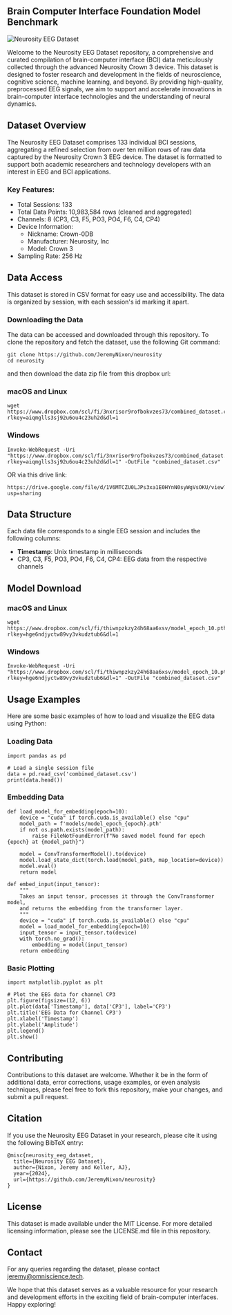 <p align="center">
  <h2><strong>Brain Computer Interface Foundation Model Benchmark</strong></h2>
</p>

![Neurosity EEG Dataset](https://i.imgur.com/CUZb72p.png)

Welcome to the Neurosity EEG Dataset repository, a comprehensive and curated compilation of brain-computer interface (BCI) data meticulously collected through the advanced Neurosity Crown 3 device. This dataset is designed to foster research and development in the fields of neuroscience, cognitive science, machine learning, and beyond. By providing high-quality, preprocessed EEG signals, we aim to support and accelerate innovations in brain-computer interface technologies and the understanding of neural dynamics.

## Dataset Overview
The Neurosity EEG Dataset comprises 133 individual BCI sessions, aggregating a refined selection from over ten million rows of raw data captured by the Neurosity Crown 3 EEG device. The dataset is formatted to support both academic researchers and technology developers with an interest in EEG and BCI applications.

### Key Features:
- Total Sessions: 133
- Total Data Points: 10,983,584 rows (cleaned and aggregated)
- Channels: 8 (CP3, C3, F5, PO3, PO4, F6, C4, CP4)
- Device Information:
    - Nickname: Crown-0DB
    - Manufacturer: Neurosity, Inc
    - Model: Crown 3
- Sampling Rate: 256 Hz

## Data Access
This dataset is stored in CSV format for easy use and accessibility. The data is organized by session, with each session's id marking it apart.

### Downloading the Data
The data can be accessed and downloaded through this repository. To clone the repository and fetch the dataset, use the following Git command:

```
git clone https://github.com/JeremyNixon/neurosity
cd neurosity
```
and then download the data zip file from this dropbox url:

### macOS and Linux
```
wget https://www.dropbox.com/scl/fi/3nxrisor9rofbokvzes73/combined_dataset.csv?rlkey=aiqmglls3sj92u6ou4c23uh2d&dl=1
```

### Windows
```
Invoke-WebRequest -Uri "https://www.dropbox.com/scl/fi/3nxrisor9rofbokvzes73/combined_dataset.csv?rlkey=aiqmglls3sj92u6ou4c23uh2d&dl=1" -OutFile "combined_dataset.csv"
```

OR via this drive link:
```
https://drive.google.com/file/d/1V6MTCZU0LJPs3xa1E0HYnN0syWgVsOKU/view?usp=sharing
```

## Data Structure
Each data file corresponds to a single EEG session and includes the following columns:

- <b>Timestamp</b>: Unix timestamp in milliseconds
- CP3, C3, F5, PO3, PO4, F6, C4, CP4: EEG data from the respective channels

## Model Download

### macOS and Linux
```
wget https://www.dropbox.com/scl/fi/thiwnpzkzy24h68aa6xsv/model_epoch_10.pth?rlkey=hge6ndjyctw89vy3vkudztub6&dl=1
```

### Windows
```
Invoke-WebRequest -Uri "https://www.dropbox.com/scl/fi/thiwnpzkzy24h68aa6xsv/model_epoch_10.pth?rlkey=hge6ndjyctw89vy3vkudztub6&dl=1" -OutFile "combined_dataset.csv"
```

## Usage Examples
Here are some basic examples of how to load and visualize the EEG data using Python:

### Loading Data
```
import pandas as pd

# Load a single session file
data = pd.read_csv('combined_dataset.csv')
print(data.head())
```

### Embedding Data
```
def load_model_for_embedding(epoch=10):
    device = "cuda" if torch.cuda.is_available() else "cpu"
    model_path = f'models/model_epoch_{epoch}.pth'
    if not os.path.exists(model_path):
        raise FileNotFoundError(f"No saved model found for epoch {epoch} at {model_path}")
    
    model = ConvTransformerModel().to(device)
    model.load_state_dict(torch.load(model_path, map_location=device))
    model.eval()
    return model

def embed_input(input_tensor):
    """
    Takes an input tensor, processes it through the ConvTransformer model,
    and returns the embedding from the transformer layer.
    """
    device = "cuda" if torch.cuda.is_available() else "cpu"
    model = load_model_for_embedding(epoch=10)
    input_tensor = input_tensor.to(device)
    with torch.no_grad():
        embedding = model(input_tensor)
    return embedding
```

### Basic Plotting
```
import matplotlib.pyplot as plt

# Plot the EEG data for channel CP3
plt.figure(figsize=(12, 6))
plt.plot(data['Timestamp'], data['CP3'], label='CP3')
plt.title('EEG Data for Channel CP3')
plt.xlabel('Timestamp')
plt.ylabel('Amplitude')
plt.legend()
plt.show()
```

## Contributing
Contributions to this dataset are welcome. Whether it be in the form of additional data, error corrections, usage examples, or even analysis techniques, please feel free to fork this repository, make your changes, and submit a pull request.

## Citation
If you use the Neurosity EEG Dataset in your research, please cite it using the following BibTeX entry:
```
@misc{neurosity_eeg_dataset,
  title={Neurosity EEG Dataset},
  author={Nixon, Jeremy and Keller, AJ},
  year={2024},
  url={https://github.com/JeremyNixon/neurosity}
}
```

## License
This dataset is made available under the MIT License. For more detailed licensing information, please see the LICENSE.md file in this repository.

## Contact
For any queries regarding the dataset, please contact jeremy@omniscience.tech.

We hope that this dataset serves as a valuable resource for your research and development efforts in the exciting field of brain-computer interfaces. Happy exploring!